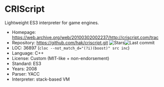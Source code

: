 # CRIScript

Lightweight ES3 interpreter for game engines.

* Homepage:    https://web.archive.org/web/20100302002237/http://criscript.com/trac
* Repository:  https://github.com/hak/criscript.git <span class="shields"><img src="https://img.shields.io/github/stars/hak/criscript?label=&style=flat-square" alt="Stars" title="Stars"><img src="https://img.shields.io/github/last-commit/hak/criscript?label=&style=flat-square" alt="Last commit" title="Last commit"></span>
* LOC:         36897 (`cloc --not_match_d="(?i)(boost)" src inc`)
* Language:    C++
* License:     Custom (MIT-like + non-endorsement)
* Standard:    ES3
* Years:       2008
* Parser:      YACC
* Interpreter: stack-based VM
